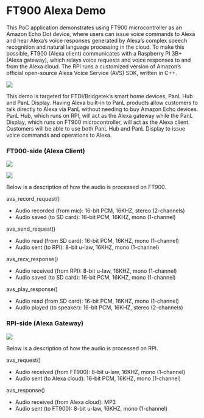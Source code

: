 # FT900 Alexa Demo


This PoC application demonstrates using FT900 microcontroller as an Amazon Echo Dot device, where users can issue voice commands to Alexa and hear Alexa’s voice responses generated by Alexa’s complex speech recognition and natural language processing in the cloud. To make this possible, FT900 (Alexa client) communicates with a Raspberry PI 3B+ (Alexa gateway), which relays voice requests and voice responses to and from the Alexa cloud. The RPI runs a customized version of Amazon’s official open-source Alexa Voice Service (AVS) SDK, written in C++.

![](https://github.com/richmondu/FT900/blob/master/Alexa/Amazon%20Alexa%20Client/docs/images/system_diagram.jpg)

This demo is targeted for FTDI/Bridgetek’s smart home devices, PanL Hub and PanL Display. Having Alexa built-in to PanL products allow customers to talk directly to Alexa via PanL without needing to buy Amazon Echo devices. PanL Hub, which runs on RPI, will act as the Alexa gateway while the PanL Display, which runs on FT900 microcontroller, will act as the Alexa client. Customers will be able to use both PanL Hub and PanL Display to issue voice commands and operations to Alexa.

### FT900-side (Alexa Client)

![](https://github.com/richmondu/FT900/blob/master/Alexa/Amazon%20Alexa%20Client/docs/images/block_diagram.jpg)

![](https://github.com/richmondu/FT900/blob/master/Alexa/Amazon%20Alexa%20Client/docs/images/sequence_diagram.jpg)

Below is a description of how the audio is processed on FT900.

avs_record_request()
- Audio recorded (from mic): 16-bit PCM, 16KHZ, stereo (2-channels)
- Audio saved (to SD card): 16-bit PCM, 16KHZ, mono (1-channel)

avs_send_request()
- Audio read (from SD card): 16-bit PCM, 16KHZ, mono (1-channel)
- Audio sent (to RPI):  8-bit u-law, 16KHZ, mono (1-channel)

avs_recv_response()
- Audio received (from RPI): 8-bit u-law, 16KHZ, mono (1-channel)
- Audio saved (to SD card): 16-bit PCM, 16KHZ, mono (1-channel)

avs_play_response()
- Audio read (from SD card): 16-bit PCM, 16KHZ, mono (1-channel)
- Audio played (to speaker): 16-bit PCM, 16KHZ, stereo (2-channels)


### RPI-side (Alexa Gateway)

![](https://github.com/richmondu/FT900/blob/master/Alexa/Amazon%20Alexa%20Client/docs/images/block_diagram_rpi.jpg)

Below is a description of how the audio is processed on RPI.

avs_request()
- Audio received (from FT900): 8-bit u-law, 16KHZ, mono (1-channel)
- Audio sent (to Alexa cloud): 16-bit PCM, 16KHZ, mono (1-channel)

avs_response()
- Audio received (from Alexa cloud): MP3
- Audio sent (to FT900): 8-bit u-law, 16KHZ, mono (1-channel)
